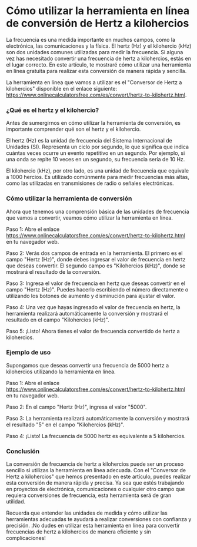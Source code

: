 Cómo utilizar la herramienta en línea de conversión de Hertz a kilohercios
==========================================================================

La frecuencia es una medida importante en muchos campos, como la electrónica, las comunicaciones y la física. El hertz (Hz) y el kilohercio (kHz) son dos unidades comunes utilizadas para medir la frecuencia. Si alguna vez has necesitado convertir una frecuencia de hertz a kilohercios, estás en el lugar correcto. En este artículo, te mostraré cómo utilizar una herramienta en línea gratuita para realizar esta conversión de manera rápida y sencilla.

La herramienta en línea que vamos a utilizar es el "Conversor de Hertz a kilohercios" disponible en el enlace siguiente: <https://www.onlinecalculatorsfree.com/es/convert/hertz-to-kilohertz.html>.

### ¿Qué es el hertz y el kilohercio?

Antes de sumergirnos en cómo utilizar la herramienta de conversión, es importante comprender qué son el hertz y el kilohercio.

El hertz (Hz) es la unidad de frecuencia del Sistema Internacional de Unidades (SI). Representa un ciclo por segundo, lo que significa que indica cuántas veces ocurre un evento repetitivo en un segundo. Por ejemplo, si una onda se repite 10 veces en un segundo, su frecuencia sería de 10 Hz.

El kilohercio (kHz), por otro lado, es una unidad de frecuencia que equivale a 1000 hercios. Es utilizado comúnmente para medir frecuencias más altas, como las utilizadas en transmisiones de radio o señales electrónicas.

### Cómo utilizar la herramienta de conversión

Ahora que tenemos una comprensión básica de las unidades de frecuencia que vamos a convertir, veamos cómo utilizar la herramienta en línea.

Paso 1: Abre el enlace <https://www.onlinecalculatorsfree.com/es/convert/hertz-to-kilohertz.html> en tu navegador web.

Paso 2: Verás dos campos de entrada en la herramienta. El primero es el campo "Hertz (Hz)", donde debes ingresar el valor de frecuencia en hertz que deseas convertir. El segundo campo es "Kilohercios (kHz)", donde se mostrará el resultado de la conversión.

Paso 3: Ingresa el valor de frecuencia en hertz que deseas convertir en el campo "Hertz (Hz)". Puedes hacerlo escribiendo el número directamente o utilizando los botones de aumento y disminución para ajustar el valor.

Paso 4: Una vez que hayas ingresado el valor de frecuencia en hertz, la herramienta realizará automáticamente la conversión y mostrará el resultado en el campo "Kilohercios (kHz)".

Paso 5: ¡Listo! Ahora tienes el valor de frecuencia convertido de hertz a kilohercios.

### Ejemplo de uso

Supongamos que deseas convertir una frecuencia de 5000 hertz a kilohercios utilizando la herramienta en línea.

Paso 1: Abre el enlace <https://www.onlinecalculatorsfree.com/es/convert/hertz-to-kilohertz.html> en tu navegador web.

Paso 2: En el campo "Hertz (Hz)", ingresa el valor "5000".

Paso 3: La herramienta realizará automáticamente la conversión y mostrará el resultado "5" en el campo "Kilohercios (kHz)".

Paso 4: ¡Listo! La frecuencia de 5000 hertz es equivalente a 5 kilohercios.

### Conclusión

La conversión de frecuencia de hertz a kilohercios puede ser un proceso sencillo si utilizas la herramienta en línea adecuada. Con el "Conversor de Hertz a kilohercios" que hemos presentado en este artículo, puedes realizar esta conversión de manera rápida y precisa. Ya sea que estés trabajando en proyectos de electrónica, comunicaciones o cualquier otro campo que requiera conversiones de frecuencia, esta herramienta será de gran utilidad.

Recuerda que entender las unidades de medida y cómo utilizar las herramientas adecuadas te ayudará a realizar conversiones con confianza y precisión. ¡No dudes en utilizar esta herramienta en línea para convertir frecuencias de hertz a kilohercios de manera eficiente y sin complicaciones!
